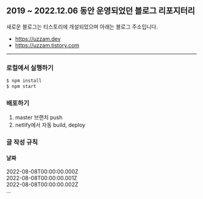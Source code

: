 
## 2019 ~ 2022.12.06 동안 운영되었던 블로그 리포지터리

새로운 블로그는 티스토리에 개설되었으며 아래는 블로그 주소입니다.
- https://uzzam.dev
- https://uzzam.tistory.com 


--- 


### 로컬에서 실행하기

```bash
$ npm install
$ npm start
```

### 배포하기
1. master 브랜치 push 
2. netlify에서 자동 build, deploy  

### 글 작성 규칙
#### 날짜  
2022-08-08T00:00:00.000Z  
2022-08-08T00:00:00.001Z  
2022-08-08T00:00:00.002Z  
...


